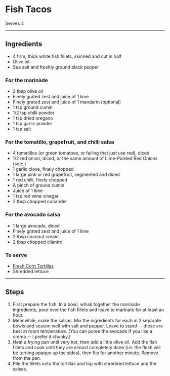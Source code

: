 # Fish Tacos

Serves 4

---

## Ingredients

* 4 firm, thick white fish fillets, skinned and cut in half
* Olive oil
* Sea salt and freshly ground black pepper

### For the marinade
* 2 tbsp olive oil
* Finely grated zest and juice of 1 lime
* Finely grated zest and juice of 1 mandarin (optional)
* 1 tsp ground cumin
* 1/2 tsp chilli powder
* 1 tsp dried oregano
* 1 tsp garlic powder
* 1 tsp salt

### For the tomatillo, grapefruit, and chilli salsa
* 4 tomatillos (or green tomatoes, or failing that just use red), diced
* 1/2 red onion, diced, or the same amount of Lime-Pickled Red Onions (see: )
* 1 garlic clove, finely chopped
* 1 large pink or red grapefruit, segmented and diced
* 1 red chilli, finely chopped
* A pinch of ground cumin
* Juice of 1 lime
* 1 tsp red wine vinegar
* 2 tbsp chopped coriander

### For the avocado salsa
* 1 large avocado, diced
* Finely grated zest and juice of 1 lime
* 2 tbsp coconut cream
* 2 tbsp chopped cilantro

### To serve
* [Fresh Corn Tortillas](https://github.com/EanNewton/Citrus/blob/master/Main%20Dishes/Corn%20Tortillas.md)
* Shredded lettuce

---

## Steps

1.  First prepare the fish. In a bowl, whisk together the marinade ingredients, pour over the fish fillets and leave to marinate for at least an hour.
2.  Meanwhile, make the salsas. Mix the ingredients for each in 2 separate bowls and season well with salt and pepper. Leave to stand -- these are best at room temperature. (You can puree the avocado if you like a crema -- I prefer it chunky.)
3.  Heat a frying pan until very hot, then add a little olive oil. Add the fish fillets and cook until they are almost completely done (i.e. the flesh will be turning opaque up the sides), then flip for another minute. Remove from the pan.
4.  Pile the fillets onto the tortillas and top with shredded lettuce and the salsas.
